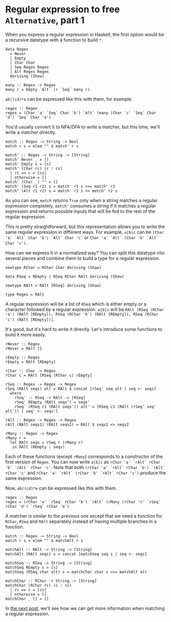 # Regular expression to free `Alternative`, part 1

When you express a regular expression in Haskell, the first option would be a recursive datatype with a function to build `*`.

```
data Regex
  = Never
  | Empty
  | Char Char
  | Seq Regex Regex
  | Alt Regex Regex
  deriving (Show)

many :: Regex -> Regex
many r = Empty `Alt` (r `Seq` many r)
```

`ab|(cd)*e` can be expressed like this with them, for example.

```
regex :: Regex
regex = (Char 'a' `Seq` Char 'b') `Alt` (many (Char 'c' `Seq` Char 'd') `Seq` Char 'e')
```

You'd usually convert it to NFA/DFA to write a matcher, but this time, we'll write a matcher directly.

```
match :: Regex -> String -> Bool
match r s = elem "" $ match' r s

match' :: Regex -> String -> [String]
match' Never _ = []
match' Empty s = [s]
match' (Char rc) (c : cs)
  | rc == c = [cs]
  | otherwise = []
match' (Char _) "" = []
match' (Seq r1 r2) s = match' r1 s >>= match' r2
match' (Alt r1 r2) s = match' r1 s <> match' r2 s
```

As you can see, `match` returns `True` only when a string matches a regular expression completely. `match'` consumes a string if it matches a regular expression and returns possible inputs that will be fed to the rest of the regular expression.

This is pretty straightforward, but this representation allows you to write the same regular expression in different ways. For example, `a|b|c` can be ``(Char 'a' `Alt` Char 'b') `Alt` Char 'c'`` or ``Char 'a' `Alt` (Char 'b' `Alt` Char 'c')``.

How can we express it in a normalized way? You can split this datatype into several pieces and combine them to build a type for a regular expression.

```
newtype RChar = RChar Char deriving (Show)

data RSeq = REmpty | RSeq RChar RAlt deriving (Show)

newtype RAlt = RAlt [RSeq] deriving (Show)

type Regex = RAlt
```

A regular expression will be a list of `RSeq` which is either empty or a character followed by a regular expression. `a|b|c` will be `RAlt [RSeq (RChar 'a') (RAlt [REmpty]), RSeq (RChar 'b') (RAlt [REmpty]), RSeq (RChar 'c') (RAlt [REmpty])]`.

It's good, but it's hard to write it directly. Let's introduce some functions to build it more easily.

```
rNever :: Regex
rNever = RAlt []

rEmpty :: Regex
rEmpty = RAlt [REmpty]

rChar :: Char -> Regex
rChar c = RAlt [RSeq (RChar c) rEmpty]

rSeq :: Regex -> Regex -> Regex
rSeq (RAlt seqs) alt = RAlt $ concat [rSeq' seq alt | seq <- seqs]
  where
    rSeq' :: RSeq -> RAlt -> [RSeq]
    rSeq' REmpty (RAlt seqs') = seqs'
    rSeq' (RSeq c1 (RAlt seqs')) alt' = [RSeq c1 (RAlt (rSeq' seq' alt')) | seq' <- seqs']

rAlt :: Regex -> Regex -> Regex
rAlt (RAlt seqs1) (RAlt seqs2) = RAlt $ seqs1 <> seqs2

rMany :: Regex -> Regex
rMany r =
  let RAlt seqs = rSeq r (rMany r)
   in RAlt (REmpty : seqs)
```

Each of these functions (except `rMany`) corresponds to a constructor of the first version of `Regex`. You can now write `a|b|c` as ``rChar 'a' `rAlt` rChar 'b' `rAlt` rChar 'c'``. Note that both ``(rChar 'a' `rAlt` rChar 'b') `rAlt` rChar 'c'`` and ``rChar 'a' `rAlt` (rChar 'b' `rAlt` rChar 'c')`` produce the same expression.

Now, `ab|(cd)*e` can be expressed like this with them.

```
regex :: Regex
regex = (rChar 'a' `rSeq` rChar 'b') `rAlt` (rMany (rChar 'c' `rSeq` rChar 'd') `rSeq` rChar 'e')
```

A matcher is similar to the previous one except that we need a function for `RChar`, `RSeq` and `RAlt` separately instead of having multiple branches in a function.

```
match :: Regex -> String -> Bool
match r s = elem "" $ matchAlt r s

matchAlt :: RAlt -> String -> [String]
matchAlt (RAlt seqs) s = concat [matchSeq seq s | seq <- seqs]

matchSeq :: RSeq -> String -> [String]
matchSeq REmpty s = [s]
matchSeq (RSeq char alt) s = matchChar char s >>= matchAlt alt

matchChar :: RChar -> String -> [String]
matchChar (RChar rc) (c : cs)
  | rc == c = [cs]
  | otherwise = []
matchChar _ [] = []
```

In [the next post](../2/free_alternative2.html), we'll see how we can get more information when matching a regular expression.
